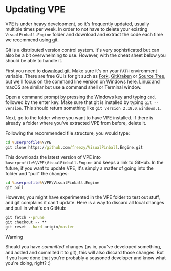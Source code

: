 # Updating VPE

VPE is under heavy development, so it's frequently updated, usually multiple times per week. In order to not have to delete your existing `VisualPinball.Engine` folder and download and extract the code each time we recommend using git.

Git is a distributed version control system. It's very sophisticated but can also be a bit overwhelming to use. However, with the cheat sheet below you should be able to handle it.

First you need to [download git](https://git-scm.com/downloads). Make sure it's on your `PATH` environment variable. There are free GUIs for git such as [Fork](https://git-fork.com/), [GitKraken](https://www.gitkraken.com/) or [Source Tree](https://www.sourcetreeapp.com/), but we'll focus on the command line version on Windows here. Linux and macOS are similar but use a command shell or Terminal window.

Open a command prompt by pressing the Windows key and typing `cmd`, followed by the enter key. Make sure that git is installed by typing `git --version`. This should return something like `git version 2.18.0.windows.1`. 

Next, go to the folder where you want to have VPE installed. If there is already a folder where you've extracted VPE from before, delete it. 

Following the recommended file structure, you would type:

```cmd
cd %userprofile%\VPE
git clone https://github.com/freezy/VisualPinball.Engine.git
```

This downloads the latest version of VPE into `%userprofile%\VPE\VisualPinball.Engine` and keeps a link to GitHub. In the future, if you want to update VPE, it's simply a matter of going into the folder and "pull" the changes:

```cmd
cd %userprofile%\VPE\VisualPinball.Engine
git pull
```

However, you might have experimented in the VPE folder to test out stuff, and git complains it can't update. Here is a way to discard all local changes and pull in what's on GitHub:

```cmd
git fetch --prune
git checkout -- **
git reset --hard origin/master
```

> [!WARNING]
> Should you have *committed* changes (as in, you've developed something, and added and commited it to git), this will also discard those changes. But if you have done that you're probably a seasoned developer and know what you're doing, right? :)
